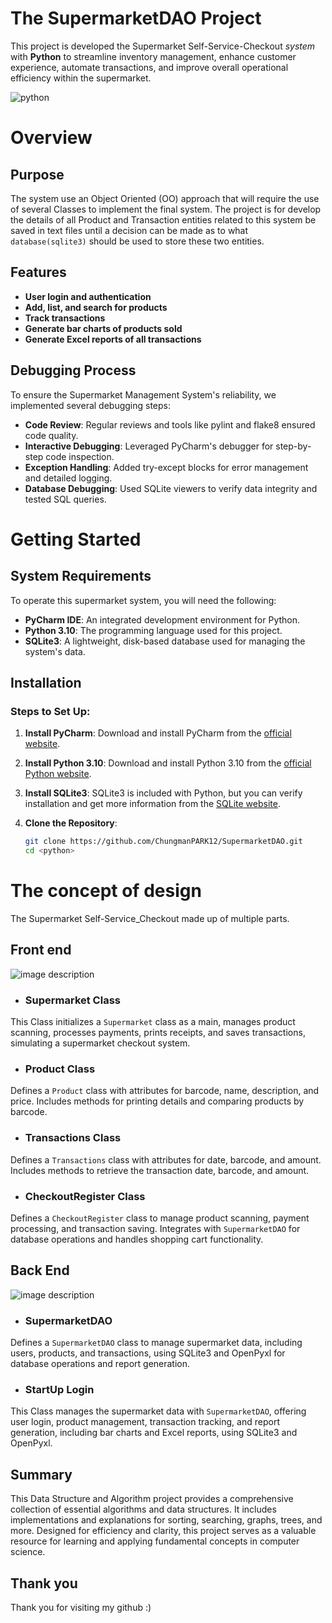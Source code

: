  
 # The SupermarketDAO Project

This project is developed the Supermarket Self-Service-Checkout *system* with **Python** to streamline inventory management, enhance customer experience, automate transactions, and improve overall operational efficiency within the supermarket.


![python](https://github.com/user-attachments/assets/731900ce-f1b1-439c-99fc-1dce37794963)

# Overview

<h2>Purpose</h2>

The system use an Object Oriented (OO) approach that will require the use of several Classes to implement the final system.
The project is for develop the details of all Product and Transaction entities related to this system be saved in text files until a decision can be made as to what `database(sqlite3)` should be used to store these two entities.

<h2>Features</h2>

- **User login and authentication**
- **Add, list, and search for products**
- **Track transactions**
- **Generate bar charts of products sold**
- **Generate Excel reports of all transactions**

<h2>Debugging Process</h2>

To ensure the Supermarket Management System's reliability, we implemented several debugging steps:

- **Code Review**: Regular reviews and tools like pylint and flake8 ensured code quality.
- **Interactive Debugging**: Leveraged PyCharm's debugger for step-by-step code inspection.
- **Exception Handling**: Added try-except blocks for error management and detailed logging.
- **Database Debugging**: Used SQLite viewers to verify data integrity and tested SQL queries.

# Getting Started
<h2>System Requirements</h2>

To operate this supermarket system, you will need the following:

- **PyCharm IDE**: An integrated development environment for Python.
- **Python 3.10**: The programming language used for this project.
- **SQLite3**: A lightweight, disk-based database used for managing the system's data.

<h2>Installation</h2>
<h3>Steps to Set Up:</h3>

1. **Install PyCharm**:
   Download and install PyCharm from the [official website](https://www.jetbrains.com/pycharm/download/).

2. **Install Python 3.10**:
   Download and install Python 3.10 from the [official Python website](https://www.python.org/downloads/release/python-3100/).

3. **Install SQLite3**:
   SQLite3 is included with Python, but you can verify installation and get more information from the [SQLite website](https://www.sqlite.org/download.html).

4. **Clone the Repository**:
   ```bash
   git clone https://github.com/ChungmanPARK12/SupermarketDAO.git
   cd <python>

# The concept of design

The Supermarket Self-Service_Checkout made up of multiple parts.

<h2>Front end</h2>

![image description](https://github.com/ChungmanPARK12/SupermarketDAO/assets/162090754/95d1f0d5-c846-4860-a753-9696b7457dd8)

* ### Supermarket Class

This Class initializes a `Supermarket` class as a main, manages product scanning, processes payments, prints receipts, and saves transactions, simulating a supermarket checkout system.

* ### Product Class

Defines a `Product` class with attributes for barcode, name, description, and price. Includes methods for printing details and comparing products by barcode.

* ### Transactions Class

Defines a `Transactions` class with attributes for date, barcode, and amount. Includes methods to retrieve the transaction date, barcode, and amount.

* ### CheckoutRegister Class

Defines a `CheckoutRegister` class to manage product scanning, payment processing, and transaction saving. Integrates with `SupermarketDAO` for database operations and handles shopping cart functionality.

<h2>Back End</h2>

![image description](https://github.com/ChungmanPARK12/SupermarketDAO/assets/162090754/d9e2a6e5-dacf-428f-ab48-50aa280b16b4)

* ### SupermarketDAO

Defines a `SupermarketDAO` class to manage supermarket data, including users, products, and transactions, using SQLite3 and OpenPyxl for database operations and report generation. 


* ### StartUp Login

This Class manages the supermarket data with `SupermarketDAO`, offering user login, product management, transaction tracking, and report generation, including bar charts and Excel reports, using SQLite3 and OpenPyxl.

## Summary

This Data Structure and Algorithm project provides a comprehensive collection of essential algorithms and data structures. It includes implementations and explanations for sorting, searching, graphs, trees, and more. Designed for efficiency and clarity, this project serves as a valuable resource for learning and applying fundamental concepts in computer science.


## Thank you

Thank you for visiting my github :)

